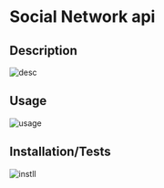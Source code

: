 # Social Network api


## Description
![desc](https://user-images.githubusercontent.com/100335717/187068478-0099287c-d6e5-4cd4-8d82-2760e340e05d.png)


## Usage
![usage](https://user-images.githubusercontent.com/100335717/187068483-ffb63840-7f92-4fdf-be85-6f3337debe8d.png)


## Installation/Tests
![instll](https://user-images.githubusercontent.com/100335717/187068525-6d51c4da-7b4f-42e7-a1ba-60d027e6312a.png)


